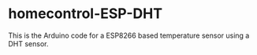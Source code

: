 # homecontrol-ESP-DHT

This is the Arduino code for a ESP8266 based temperature sensor using a DHT sensor.
